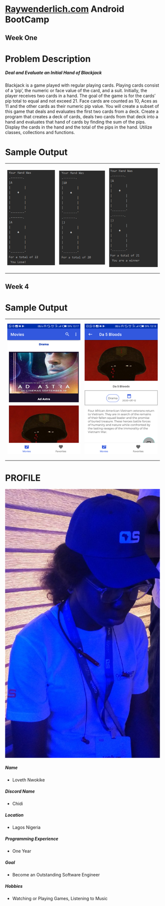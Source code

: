 # [Raywenderlich.com](https://www.raywenderlich.com/) Android BootCamp 

## Week One

# Problem Description

##### Deal and Evaluate an Initial Hand of Blackjack
Blackjack is a game played with regular playing cards. Playing cards consist of a ‘pip’, the numeric or face value of the card, and a suit.  Initially, the player receives two cards in a hand. The goal of the game is for the cards’ pip total to equal and not exceed 21. Face cards are counted as 10, Aces as 11 and the other cards as their numeric pip value. You will create a subset of this game that deals and evaluates the first two cards from a deck. Create a program that creates a deck of cards, deals two cards from that deck into a hand and evaluates that hand of cards by finding the sum of the pips. Display the cards in the hand and the total of the pips in the hand. Utilize classes, collections and functions. 


# Sample Output

<table>
<tr>
<td>
  
 ![Loose](https://github.com/kulloveth/BlackJackCardGame/blob/master/shots/newLoose.PNG)
 
 </td>
 <td>
  
 ![Random](https://github.com/kulloveth/BlackJackCardGame/blob/master/shots/newRand2.PNG)
    
 </td>
   <td>
  
  ![Winner](https://github.com/kulloveth/BlackJackCardGame/blob/master/shots/newWin.png)
  
  </td>
  </tr>
</table>

## Week 4

# Sample Output

<table>
<tr>
<td>
  
  ![Movies](https://github.com/kulloveth/BlackJackCardGame/blob/master/shots/movies.png)
 
 </td>
   <td>
  
  ![Details](https://github.com/kulloveth/BlackJackCardGame/blob/master/shots/details.png)
  
  </td>
  </tr>
</table>


# PROFILE
![Loveth](https://github.com/kulloveth/BlackJackCardGame/blob/master/shots/bootcamp.jpg)

##### Name 
 * Loveth Nwokike
##### Discord Name
* Chidi
##### Location
* Lagos Nigeria
##### Programming Experience 
* One Year
##### Goal
* Become an Outstanding Software Engineer
##### Hobbies
* Watching or Playing Games, Listening to Music
